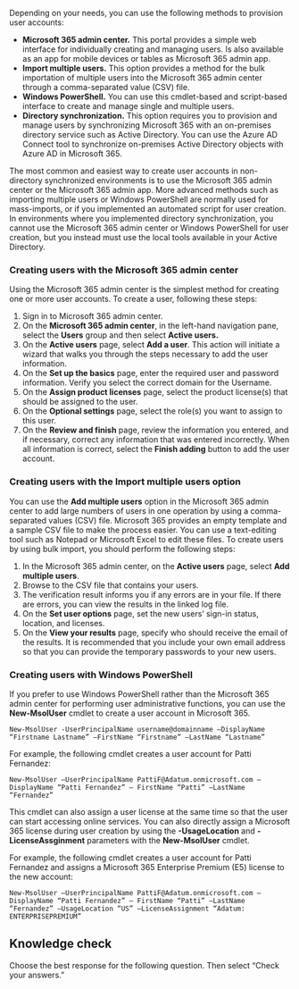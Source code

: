Depending on your needs, you can use the following methods to provision user accounts:

 *  **Microsoft 365 admin center.** This portal provides a simple web interface for individually creating and managing users. Is also available as an app for mobile devices or tables as Microsoft 365 admin app.
 *  **Import multiple users.** This option provides a method for the bulk importation of multiple users into the Microsoft 365 admin center through a comma-separated value (CSV) file.
 *  **Windows PowerShell.** You can use this cmdlet-based and script-based interface to create and manage single and multiple users.
 *  **Directory synchronization.** This option requires you to provision and manage users by synchronizing Microsoft 365 with an on-premises directory service such as Active Directory. You can use the Azure AD Connect tool to synchronize on-premises Active Directory objects with Azure AD in Microsoft 365.

The most common and easiest way to create user accounts in non-directory synchronized environments is to use the Microsoft 365 admin center or the Microsoft 365 admin app. More advanced methods such as importing multiple users or Windows PowerShell are normally used for mass-imports, or if you implemented an automated script for user creation. In environments where you implemented directory synchronization, you cannot use the Microsoft 365 admin center or Windows PowerShell for user creation, but you instead must use the local tools available in your Active Directory.

### Creating users with the Microsoft 365 admin center

Using the Microsoft 365 admin center is the simplest method for creating one or more user accounts. To create a user, following these steps:

1.  Sign in to Microsoft 365 admin center.
2.  On the **Microsoft 365 admin center**, in the left-hand navigation pane, select the **Users** group and then select **Active users.**
3.  On the **Active users** page, select **Add a user**. This action will initiate a wizard that walks you through the steps necessary to add the user information.
4.  On the **Set up the basics** page, enter the required user and password information. Verify you select the correct domain for the Username.
5.  On the **Assign product licenses** page, select the product license(s) that should be assigned to the user.
6.  On the **Optional settings** page, select the role(s) you want to assign to this user.
7.  On the **Review and finish** page, review the information you entered, and if necessary, correct any information that was entered incorrectly. When all information is correct, select the **Finish adding** button to add the user account.

### Creating users with the Import multiple users option

You can use the **Add multiple users** option in the Microsoft 365 admin center to add large numbers of users in one operation by using a comma-separated values (CSV) file. Microsoft 365 provides an empty template and a sample CSV file to make the process easier. You can use a text-editing tool such as Notepad or Microsoft Excel to edit these files. To create users by using bulk import, you should perform the following steps:

1.  In the Microsoft 365 admin center, on the **Active users** page, select **Add multiple users**.
2.  Browse to the CSV file that contains your users.
3.  The verification result informs you if any errors are in your file. If there are errors, you can view the results in the linked log file.
4.  On the **Set user options** page, set the new users’ sign-in status, location, and licenses.
5.  On the **View your results** page, specify who should receive the email of the results. It is recommended that you include your own email address so that you can provide the temporary passwords to your new users.

### Creating users with Windows PowerShell

If you prefer to use Windows PowerShell rather than the Microsoft 365 admin center for performing user administrative functions, you can use the **New-MsolUser** cmdlet to create a user account in Microsoft 365.

```
New-MsolUser -UserPrincipalName username@domainname –DisplayName “Firstname Lastname” –FirstName “Firstname” –LastName “Lastname”
```

For example, the following cmdlet creates a user account for Patti Fernandez:

```
New-MsolUser –UserPrincipalName PattiF@Adatum.onmicrosoft.com –DisplayName “Patti Fernandez” – FirstName “Patti” –LastName “Fernandez”
```

This cmdlet can also assign a user license at the same time so that the user can start accessing online services. You can also directly assign a Microsoft 365 license during user creation by using the **-UsageLocation** and **-LicenseAssginment** parameters with the **New-MsolUser** cmdlet.

For example, the following cmdlet creates a user account for Patti Fernandez and assigns a Microsoft 365 Enterprise Premium (E5) license to the new account:

```
New-MsolUser –UserPrincipalName PattiF@Adatum.onmicrosoft.com –DisplayName “Patti Fernandez” – FirstName “Patti” –LastName “Fernandez” –UsageLocation “US” –LicenseAssignment “Adatum: ENTERPRISEPREMIUM”
```

## Knowledge check

Choose the best response for the following question. Then select “Check your answers.”